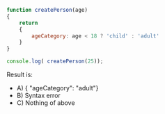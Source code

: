 ```javascript
function createPerson(age) 
{
    return 
    {
        ageCategory: age < 18 ? 'child' : 'adult'
    }
}

console.log( createPerson(25));
```

Result is:
- A) { "ageCategory": "adult"}
- B) Syntax error
- C) Nothing of above